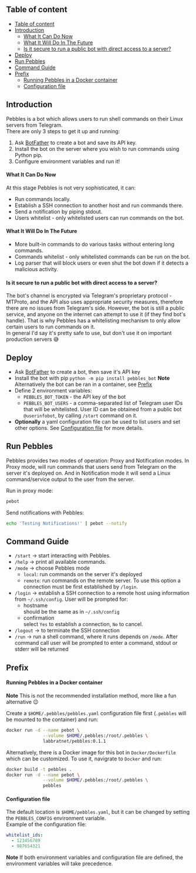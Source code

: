 ## Table of content
- [Table of content](#table-of-content)
- [Introduction](#introduction)
    - [What It Can Do Now](#what-it-can-do-now)
    - [What It Will Do In The Future](#what-it-will-do-in-the-future)
    - [Is it secure to run a public bot with direct access to a server?](#is-it-secure-to-run-a-public-bot-with-direct-access-to-a-server)
- [Deploy](#deploy)
- [Run Pebbles](#run-pebbles)
- [Command Guide](#command-guide)
- [Prefix](#prefix)
    - [Running Pebbles in a Docker container](#running-pebbles-in-a-docker-container)
    - [Configuration file](#configuration-file)

## Introduction
Pebbles is a bot which allows users to run shell commands on their Linux servers from Telegram.  
There are only 3 steps to get it up and running:
1. Ask [BotFather](https://core.telegram.org/bots#6-botfather) to create a bot and save its API key.
2. Install the bot on the server where you wish to run commands using Python pip.
3. Configure environment variables and run it!

#### What It Can Do Now
At this stage Pebbles is not very sophisticated, it can:
- Run commands locally.
- Establish a SSH connection to another host and run commands there.
- Send a notification by piping stdout.
- Users whitelist - only whitelisted users can run commands on the bot.

#### What It Will Do In The Future
- More built-in commands to do various tasks without entering long commands.
- Commands whitelist - only whitelisted commands can be run on the bot.
- Log parser that will block users or even shut the bot down if it detects a malicious activity.

#### Is it secure to run a public bot with direct access to a server?
The bot's channel is encrypted via Telegram's proprietary protocol - MTProto, and the API 
also uses appropriate security measures, therefore there are no issues from Telegram's side.
However, the bot is still a public service, and anyone on the internet can attempt to use it 
(if they find bot's handle). That is why Pebbles has a whitelisting mechanism to only allow 
certain users to run commands on it.  
In general I'd say it's pretty safe to use, but don't use it on important production servers 😅


## Deploy
- Ask [BotFather](https://core.telegram.org/bots#6-botfather) to create a bot, then save it's API key
- Install the bot with pip `python -m pip install pebbles_bot`
  **Note** Alternatively the bot can be ran in a container, see [Prefix](#prefix)
- Define 2 environment variables:
  - `PEBBLES_BOT_TOKEN` - the API key of the bot
  - `PEBBLES_BOT_USERS` - a comma-separated list of Telegram user IDs that will be whitelisted.
    User ID can be obtained from a public bot `@userinfobot`, by calling `/start` command on it.  
- **Optionally** a yaml configuration file can be used to list users and set other options.
  See [Configuration file](#configuration-file) for more details.


## Run Pebbles
Pebbles provides two modes of operation: Proxy and Notification modes. 
In Proxy mode, will run commands that users send from Telegram on the server it's deployed on. 
And in Notification mode it will send a Linux command/service output to the user from the server.  

Run in proxy mode:
```bash
pebot
```

Send notifications with Pebbles:
```bash
echo 'Testing Notifications!' | pebot --notify
```

## Command Guide
- `/start` -> start interacting with Pebbles.
- `/help` -> print all available commands.
- `/mode` -> choose Pebbles mode
  - `local`: run commands on the server it's deployed
  - `remote`: run commands on the remote server. To use this option a connection must be first established by `/login`.
- `/login` -> establish a SSH connection to a remote host using information from `~/.ssh/config`. User will be prompted for:
  - hostname  
    should be the same as in `~/.ssh/config`
  - confirmation  
    select `Yes` to establish a connection, `No` to cancel.
- `/logout` -> to terminate the SSH connection
- `/run` -> run a shell command, where it runs depends on `/mode`. After command call user will be prompted to enter a command, stdout or stderr will be returned


## Prefix
#### Running Pebbles in a Docker container
**Note** This is not the recommended installation method, more like a fun alternative 😉

Create a `$HOME/.pebbles/pebbles.yaml` configuration file first 
(`.pebbles` will be mounted to the container) and run:
```bash
docker run -d --name pebot \
              --volume $HOME/.pebbles:/root/.pebbles \
              labbratnet/pebbles:0.1.1
```

Alternatively, there is a Docker image for this bot in `Docker/Dockerfile` 
which can be customized. To use it, navigrate to `Docker` and run:
```bash
docker build -t pebbles .
docker run -d --name pebot \
              --volume $HOME/.pebbles:/root/.pebbles \
              pebbles
```

#### Configuration file
The default location is `$HOME/pebbles.yaml`, but it can be changed by setting the `PEBBLES_CONFIG` environment variable.  
Example of the configuration file:
```yaml
whitelist_ids:
  - 123456789
  - 987654321
```
**Note** If both environment variables and configuration file are defined, the environment variables will take precedence.
